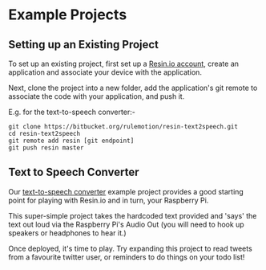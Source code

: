 # Example Projects

## Setting up an Existing Project

To set up an existing project, first set up a [Resin.io account](http://alpha.resin.io/signup), create an application and associate your device with the application.

Next, clone the project into a new folder, add the application's git remote to associate the code with your application, and push it.

E.g. for the text-to-speech converter:-

```
git clone https://bitbucket.org/rulemotion/resin-text2speech.git
cd resin-text2speech
git remote add resin [git endpoint]
git push resin master
```

## Text to Speech Converter

Our [text-to-speech converter](https://bitbucket.org/rulemotion/resin-text2speech/src) example project provides a good starting point for playing with Resin.io and in turn, your Raspberry Pi.

This super-simple project takes the hardcoded text provided and 'says' the text out loud via the Raspberry Pi's Audio Out (you will need to hook up speakers or headphones to hear it.)

Once deployed, it's time to play. Try expanding this project to read tweets from a favourite twitter user, or reminders to do things on your todo list!
